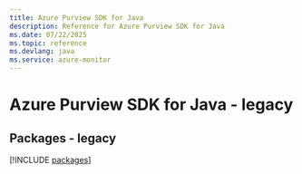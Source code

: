 ```yaml
---
title: Azure Purview SDK for Java
description: Reference for Azure Purview SDK for Java
ms.date: 07/22/2025
ms.topic: reference
ms.devlang: java
ms.service: azure-monitor
---
```

# Azure Purview SDK for Java - legacy
## Packages - legacy
[!INCLUDE [packages](purview-index.md)]